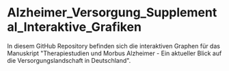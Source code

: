 # Alzheimer_Versorgung_Supplemental_Interaktive_Grafiken
 In diesem GitHub Repository befinden sich die interaktiven Graphen für das Manuskript  "Therapiestudien und Morbus Alzheimer - Ein aktueller Blick auf die Versorgungslandschaft in Deutschland".
